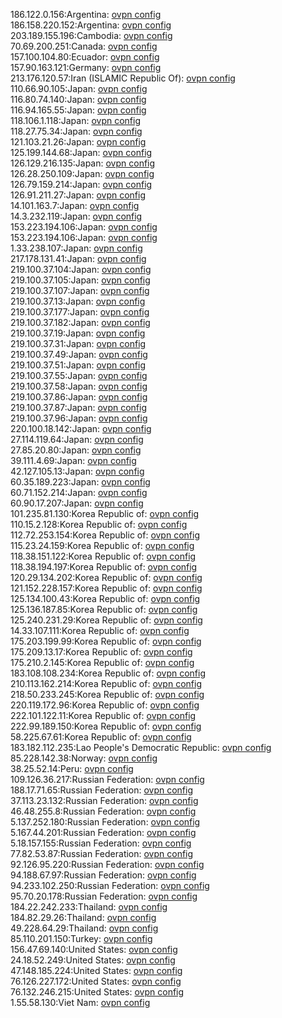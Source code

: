 186.122.0.156:Argentina: [ovpn config](vpn/186_122_0_156.ovpn)  
186.158.220.152:Argentina: [ovpn config](vpn/186_158_220_152.ovpn)  
203.189.155.196:Cambodia: [ovpn config](vpn/203_189_155_196.ovpn)  
70.69.200.251:Canada: [ovpn config](vpn/70_69_200_251.ovpn)  
157.100.104.80:Ecuador: [ovpn config](vpn/157_100_104_80.ovpn)  
157.90.163.121:Germany: [ovpn config](vpn/157_90_163_121.ovpn)  
213.176.120.57:Iran (ISLAMIC Republic Of): [ovpn config](vpn/213_176_120_57.ovpn)  
110.66.90.105:Japan: [ovpn config](vpn/110_66_90_105.ovpn)  
116.80.74.140:Japan: [ovpn config](vpn/116_80_74_140.ovpn)  
116.94.165.55:Japan: [ovpn config](vpn/116_94_165_55.ovpn)  
118.106.1.118:Japan: [ovpn config](vpn/118_106_1_118.ovpn)  
118.27.75.34:Japan: [ovpn config](vpn/118_27_75_34.ovpn)  
121.103.21.26:Japan: [ovpn config](vpn/121_103_21_26.ovpn)  
125.199.144.68:Japan: [ovpn config](vpn/125_199_144_68.ovpn)  
126.129.216.135:Japan: [ovpn config](vpn/126_129_216_135.ovpn)  
126.28.250.109:Japan: [ovpn config](vpn/126_28_250_109.ovpn)  
126.79.159.214:Japan: [ovpn config](vpn/126_79_159_214.ovpn)  
126.91.211.27:Japan: [ovpn config](vpn/126_91_211_27.ovpn)  
14.101.163.7:Japan: [ovpn config](vpn/14_101_163_7.ovpn)  
14.3.232.119:Japan: [ovpn config](vpn/14_3_232_119.ovpn)  
153.223.194.106:Japan: [ovpn config](vpn/153_223_194_106.ovpn)  
153.223.194.106:Japan: [ovpn config](vpn/153_223_194_106.ovpn)  
1.33.238.107:Japan: [ovpn config](vpn/1_33_238_107.ovpn)  
217.178.131.41:Japan: [ovpn config](vpn/217_178_131_41.ovpn)  
219.100.37.104:Japan: [ovpn config](vpn/219_100_37_104.ovpn)  
219.100.37.105:Japan: [ovpn config](vpn/219_100_37_105.ovpn)  
219.100.37.107:Japan: [ovpn config](vpn/219_100_37_107.ovpn)  
219.100.37.13:Japan: [ovpn config](vpn/219_100_37_13.ovpn)  
219.100.37.177:Japan: [ovpn config](vpn/219_100_37_177.ovpn)  
219.100.37.182:Japan: [ovpn config](vpn/219_100_37_182.ovpn)  
219.100.37.19:Japan: [ovpn config](vpn/219_100_37_19.ovpn)  
219.100.37.31:Japan: [ovpn config](vpn/219_100_37_31.ovpn)  
219.100.37.49:Japan: [ovpn config](vpn/219_100_37_49.ovpn)  
219.100.37.51:Japan: [ovpn config](vpn/219_100_37_51.ovpn)  
219.100.37.55:Japan: [ovpn config](vpn/219_100_37_55.ovpn)  
219.100.37.58:Japan: [ovpn config](vpn/219_100_37_58.ovpn)  
219.100.37.86:Japan: [ovpn config](vpn/219_100_37_86.ovpn)  
219.100.37.87:Japan: [ovpn config](vpn/219_100_37_87.ovpn)  
219.100.37.96:Japan: [ovpn config](vpn/219_100_37_96.ovpn)  
220.100.18.142:Japan: [ovpn config](vpn/220_100_18_142.ovpn)  
27.114.119.64:Japan: [ovpn config](vpn/27_114_119_64.ovpn)  
27.85.20.80:Japan: [ovpn config](vpn/27_85_20_80.ovpn)  
39.111.4.69:Japan: [ovpn config](vpn/39_111_4_69.ovpn)  
42.127.105.13:Japan: [ovpn config](vpn/42_127_105_13.ovpn)  
60.35.189.223:Japan: [ovpn config](vpn/60_35_189_223.ovpn)  
60.71.152.214:Japan: [ovpn config](vpn/60_71_152_214.ovpn)  
60.90.17.207:Japan: [ovpn config](vpn/60_90_17_207.ovpn)  
101.235.81.130:Korea Republic of: [ovpn config](vpn/101_235_81_130.ovpn)  
110.15.2.128:Korea Republic of: [ovpn config](vpn/110_15_2_128.ovpn)  
112.72.253.154:Korea Republic of: [ovpn config](vpn/112_72_253_154.ovpn)  
115.23.24.159:Korea Republic of: [ovpn config](vpn/115_23_24_159.ovpn)  
118.38.151.122:Korea Republic of: [ovpn config](vpn/118_38_151_122.ovpn)  
118.38.194.197:Korea Republic of: [ovpn config](vpn/118_38_194_197.ovpn)  
120.29.134.202:Korea Republic of: [ovpn config](vpn/120_29_134_202.ovpn)  
121.152.228.157:Korea Republic of: [ovpn config](vpn/121_152_228_157.ovpn)  
125.134.100.43:Korea Republic of: [ovpn config](vpn/125_134_100_43.ovpn)  
125.136.187.85:Korea Republic of: [ovpn config](vpn/125_136_187_85.ovpn)  
125.240.231.29:Korea Republic of: [ovpn config](vpn/125_240_231_29.ovpn)  
14.33.107.111:Korea Republic of: [ovpn config](vpn/14_33_107_111.ovpn)  
175.203.199.99:Korea Republic of: [ovpn config](vpn/175_203_199_99.ovpn)  
175.209.13.17:Korea Republic of: [ovpn config](vpn/175_209_13_17.ovpn)  
175.210.2.145:Korea Republic of: [ovpn config](vpn/175_210_2_145.ovpn)  
183.108.108.234:Korea Republic of: [ovpn config](vpn/183_108_108_234.ovpn)  
210.113.162.214:Korea Republic of: [ovpn config](vpn/210_113_162_214.ovpn)  
218.50.233.245:Korea Republic of: [ovpn config](vpn/218_50_233_245.ovpn)  
220.119.172.96:Korea Republic of: [ovpn config](vpn/220_119_172_96.ovpn)  
222.101.122.11:Korea Republic of: [ovpn config](vpn/222_101_122_11.ovpn)  
222.99.189.150:Korea Republic of: [ovpn config](vpn/222_99_189_150.ovpn)  
58.225.67.61:Korea Republic of: [ovpn config](vpn/58_225_67_61.ovpn)  
183.182.112.235:Lao People's Democratic Republic: [ovpn config](vpn/183_182_112_235.ovpn)  
85.228.142.38:Norway: [ovpn config](vpn/85_228_142_38.ovpn)  
38.25.52.14:Peru: [ovpn config](vpn/38_25_52_14.ovpn)  
109.126.36.217:Russian Federation: [ovpn config](vpn/109_126_36_217.ovpn)  
188.17.71.65:Russian Federation: [ovpn config](vpn/188_17_71_65.ovpn)  
37.113.23.132:Russian Federation: [ovpn config](vpn/37_113_23_132.ovpn)  
46.48.255.8:Russian Federation: [ovpn config](vpn/46_48_255_8.ovpn)  
5.137.252.180:Russian Federation: [ovpn config](vpn/5_137_252_180.ovpn)  
5.167.44.201:Russian Federation: [ovpn config](vpn/5_167_44_201.ovpn)  
5.18.157.155:Russian Federation: [ovpn config](vpn/5_18_157_155.ovpn)  
77.82.53.87:Russian Federation: [ovpn config](vpn/77_82_53_87.ovpn)  
92.126.95.220:Russian Federation: [ovpn config](vpn/92_126_95_220.ovpn)  
94.188.67.97:Russian Federation: [ovpn config](vpn/94_188_67_97.ovpn)  
94.233.102.250:Russian Federation: [ovpn config](vpn/94_233_102_250.ovpn)  
95.70.20.178:Russian Federation: [ovpn config](vpn/95_70_20_178.ovpn)  
184.22.242.233:Thailand: [ovpn config](vpn/184_22_242_233.ovpn)  
184.82.29.26:Thailand: [ovpn config](vpn/184_82_29_26.ovpn)  
49.228.64.29:Thailand: [ovpn config](vpn/49_228_64_29.ovpn)  
85.110.201.150:Turkey: [ovpn config](vpn/85_110_201_150.ovpn)  
156.47.69.140:United States: [ovpn config](vpn/156_47_69_140.ovpn)  
24.18.52.249:United States: [ovpn config](vpn/24_18_52_249.ovpn)  
47.148.185.224:United States: [ovpn config](vpn/47_148_185_224.ovpn)  
76.126.227.172:United States: [ovpn config](vpn/76_126_227_172.ovpn)  
76.132.246.215:United States: [ovpn config](vpn/76_132_246_215.ovpn)  
1.55.58.130:Viet Nam: [ovpn config](vpn/1_55_58_130.ovpn)  
